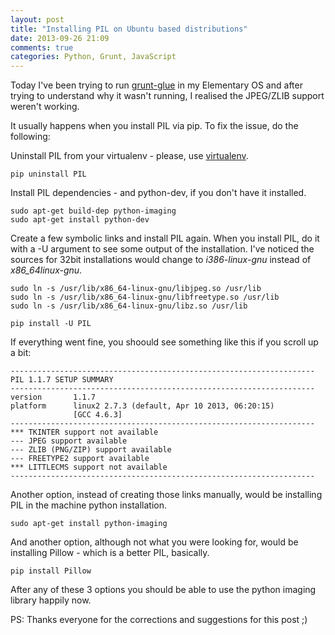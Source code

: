 ```yaml
---
layout: post
title: "Installing PIL on Ubuntu based distributions"
date: 2013-09-26 21:09
comments: true
categories: Python, Grunt, JavaScript
---
```


Today I've been trying to run [grunt-glue](https://npmjs.org/package/grunt-glue) in my Elementary OS and after trying to understand why it wasn't running, I realised the JPEG/ZLIB support weren't working.

It usually happens when you install PIL via pip. To fix the issue, do the following:

Uninstall PIL from your virtualenv - please, use [virtualenv](https://pypi.python.org/pypi/virtualenv).

```
pip uninstall PIL
```

Install PIL dependencies - and python-dev, if you don't have it installed.

```
sudo apt-get build-dep python-imaging
sudo apt-get install python-dev
```

Create a few symbolic links and install PIL again. When you install PIL, do it with a -U argument to see some output of the installation. I've noticed the sources for 32bit installations would change to _i386-linux-gnu_ instead of _x86_64linux-gnu_.

```
sudo ln -s /usr/lib/x86_64-linux-gnu/libjpeg.so /usr/lib
sudo ln -s /usr/lib/x86_64-linux-gnu/libfreetype.so /usr/lib
sudo ln -s /usr/lib/x86_64-linux-gnu/libz.so /usr/lib

pip install -U PIL
```
If everything went fine, you shoould see something like this if you scroll up a bit:

```
--------------------------------------------------------------------
PIL 1.1.7 SETUP SUMMARY
--------------------------------------------------------------------
version       1.1.7
platform      linux2 2.7.3 (default, Apr 10 2013, 06:20:15)
              [GCC 4.6.3]
--------------------------------------------------------------------
*** TKINTER support not available
--- JPEG support available
--- ZLIB (PNG/ZIP) support available
--- FREETYPE2 support available
*** LITTLECMS support not available
--------------------------------------------------------------------
```

Another option, instead of creating those links manually, would be installing PIL in the machine python installation.

```
sudo apt-get install python-imaging
```

And another option, although not what you were looking for, would be installing Pillow - which is a better PIL, basically.

```
pip install Pillow
```

After any of these 3 options you should be able to use the python imaging library happily now.

PS: Thanks everyone for the corrections and suggestions for this post ;)